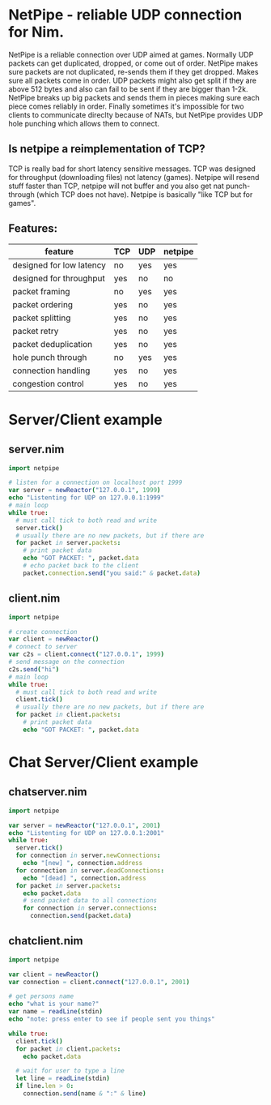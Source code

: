 # NetPipe - reliable UDP connection for Nim.

NetPipe is a reliable connection over UDP aimed at games. Normally UDP packets can get duplicated, dropped, or come out of order. NetPipe makes sure packets are not duplicated, re-sends them if they get dropped. Makes sure all packets come in order. UDP packets might also get split if they are above 512 bytes and also can fail to be sent if they are bigger than 1-2k. NetPipe breaks up big packets and sends them in pieces making sure each piece comes reliably in order. Finally sometimes it's impossible for two clients to communicate direclty because of NATs, but NetPipe provides UDP hole punching which allows them to connect.

## Is netpipe a reimplementation of TCP?

TCP is really bad for short latency sensitive messages. TCP was designed for throughput (downloading files) not latency (games). Netpipe will resend stuff faster than TCP, netpipe will not buffer and you also get nat punch-through (which TCP does not have). Netpipe is basically "like TCP but for games".

## Features:

| feature                   | TCP   | UDP      | netpipe |
| ------------------------- | ----- | -------- | ------- |
| designed for low latency  | no    | yes      | yes     |
| designed for throughput   | yes   | no       | no      |
| packet framing            | no    | yes      | yes     |
| packet ordering           | yes   | no       | yes     |
| packet splitting          | yes   | no       | yes     |
| packet retry              | yes   | no       | yes     |
| packet deduplication      | yes   | no       | yes     |
| hole punch through        | no    | yes      | yes     |
| connection handling       | yes   | no       | yes     |
| congestion control        | yes   | no       | yes     |


# Server/Client example

## server.nim

```nim
import netpipe

# listen for a connection on localhost port 1999
var server = newReactor("127.0.0.1", 1999)
echo "Listenting for UDP on 127.0.0.1:1999"
# main loop
while true:
  # must call tick to both read and write
  server.tick()
  # usually there are no new packets, but if there are
  for packet in server.packets:
    # print packet data
    echo "GOT PACKET: ", packet.data
    # echo packet back to the client
    packet.connection.send("you said:" & packet.data)

```

## client.nim

```nim
import netpipe

# create connection
var client = newReactor()
# connect to server
var c2s = client.connect("127.0.0.1", 1999)
# send message on the connection
c2s.send("hi")
# main loop
while true:
  # must call tick to both read and write
  client.tick()
  # usually there are no new packets, but if there are
  for packet in client.packets:
    # print packet data
    echo "GOT PACKET: ", packet.data
```

# Chat Server/Client example

## chatserver.nim

```nim
import netpipe

var server = newReactor("127.0.0.1", 2001)
echo "Listenting for UDP on 127.0.0.1:2001"
while true:
  server.tick()
  for connection in server.newConnections:
    echo "[new] ", connection.address
  for connection in server.deadConnections:
    echo "[dead] ", connection.address
  for packet in server.packets:
    echo packet.data
    # send packet data to all connections
    for connection in server.connections:
      connection.send(packet.data)
```

## chatclient.nim

```nim
import netpipe

var client = newReactor()
var connection = client.connect("127.0.0.1", 2001)

# get persons name
echo "what is your name?"
var name = readLine(stdin)
echo "note: press enter to see if people sent you things"

while true:
  client.tick()
  for packet in client.packets:
    echo packet.data

  # wait for user to type a line
  let line = readLine(stdin)
  if line.len > 0:
    connection.send(name & ":" & line)
```